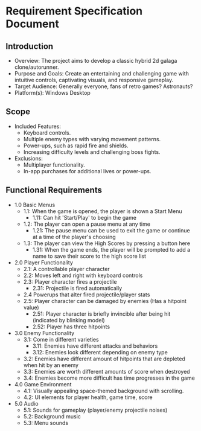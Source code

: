 # Requirement Specification Document

## Introduction
* Overview: The project aims to develop a classic hybrid 2d galaga clone/autorunner.
* Purpose and Goals: Create an entertaining and challenging game with intuitive controls, captivating visuals, and responsive gameplay.
* Target Audience: Generally everyone, fans of retro games? Astronauts?
* Platform(s): Windows Desktop
## Scope
* Included Features:
  * Keyboard controls.
  * Multiple enemy types with varying movement patterns.
  * Power-ups, such as rapid fire and shields.
  * Increasing difficulty levels and challenging boss fights.
* Exclusions:
  * Multiplayer functionality.
  * In-app purchases for additional lives or power-ups.
## Functional Requirements
* 1.0 Basic Menus
  * 1.1: When the game is opened, the player is shown a Start Menu
    * 1.11: Can hit 'Start/Play' to begin the game
  * 1.2: The player can open a pause menu at any time
    * 1.21: The pause menu can be used to exit the game or continue at a time of the player's choosing
  * 1.3: The player can view the High Scores by pressing a button here
    * 1.31: When the game ends, the player will be prompted to add a name to save their score to the high score list
* 2.0 Player Functionality
  * 2.1: A controllable player character
  * 2.2: Moves left and right with keyboard controls
  * 2.3: Player character fires a projectile
    * 2.31: Projectile is fired automatically
  * 2.4 Powerups that alter fired projectile/player stats
  * 2.5: Player character can be damaged by enemies (Has a hitpoint value)
    * 2.51: Player character is briefly invincible after being hit (indicated by blinking model)
    * 2.52: Player has three hitpoints
* 3.0 Enemy Functionality
  * 3.1: Come in different varieties
    * 3.11: Enemies have different attacks and behaviors
    * 3.12: Enemies look different depending on enemy type
  * 3.2: Enemies have different amount of hitpoints that are depleted when hit by an enemy
  * 3.3: Enemies are worth different amounts of score when destroyed
  * 3.4: Enemies become more difficult has time progresses in the game
* 4.0 Game Environment
  * 4.1: Visually appealing space-themed background with scrolling.
  * 4.2: UI elements for player health, game time, score
* 5.0 Audio
  * 5.1: Sounds for gameplay (player/enemy projectile noises)
  * 5.2: Background music
  * 5.3: Menu sounds

